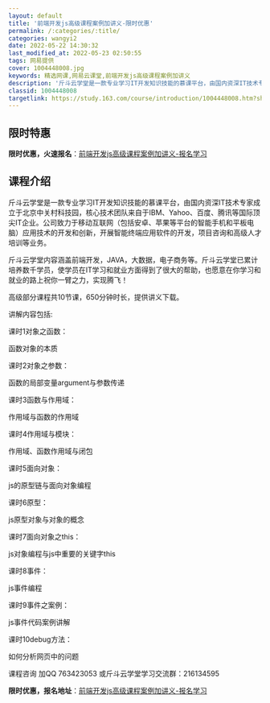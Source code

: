 ```yaml
---
layout: default
title: '前端开发js高级课程案例加讲义-限时优惠'
permalink: /:categories/:title/
categories: wangyi2
date: 2022-05-22 14:30:32
last_modified_at: 2022-05-23 02:50:55
tags: 网易提供
cover: 1004448008.jpg
keywords: 精选网课,网易云课堂,前端开发js高级课程案例加讲义
description: '斤斗云学堂是一款专业学习IT开发知识技能的慕课平台，由国内资深IT技术专家成立于北京中关村科技园，核心技术团队来自于IB'
classid: 1004448008
targetlink: https://study.163.com/course/introduction/1004448008.htm?share=1&shareId=1025206652&utm_campaign=share&utm_medium=iphoneShare&utm_source=&utm_u=1025206652
---
```


## 限时特惠

**限时优惠，火速报名**：[前端开发js高级课程案例加讲义-报名学习](https://study.163.com/course/introduction/1004448008.htm?share=1&shareId=1025206652&utm_campaign=share&utm_medium=iphoneShare&utm_source=&utm_u=1025206652)

## 课程介绍

斤斗云学堂是一款专业学习IT开发知识技能的慕课平台，由国内资深IT技术专家成立于北京中关村科技园，核心技术团队来自于IBM、Yahoo、百度、腾讯等国际顶尖IT企业。公司致力于移动互联网（包括安卓、苹果等平台的智能手机和平板电脑）应用技术的开发和创新，开展智能终端应用软件的开发，项目咨询和高级人才培训等业务。 

斤斗云学堂内容涵盖前端开发，JAVA，大数据，电子商务等。斤斗云学堂已累计培养数千学员，使学员在IT学习和就业方面得到了很大的帮助，也愿意在你学习和就业的路上祝你一臂之力，实现腾飞！ 

高级部分课程共10节课，650分钟时长，提供讲义下载。

讲解内容包括:

课时1对象之函数：

函数对象的本质

课时2对象之参数：

函数的局部变量argument与参数传递

课时3函数与作用域：

作用域与函数的作用域

课时4作用域与模块：

作用域、函数作用域与闭包

课时5面向对象：

js的原型链与面向对象编程

课时6原型：

js原型对象与对象的概念

课时7面向对象之this：

js对象编程与js中重要的关键字this

课时8事件：

js事件编程

课时9事件之案例：

js事件代码案例讲解

课时10debug方法：

如何分析网页中的问题

课程咨询 加QQ  763423053  或斤斗云学堂学习交流群：216134595

**限时优惠，报名地址**：[前端开发js高级课程案例加讲义-报名学习](https://study.163.com/course/introduction/1004448008.htm?share=1&shareId=1025206652&utm_campaign=share&utm_medium=iphoneShare&utm_source=&utm_u=1025206652)

